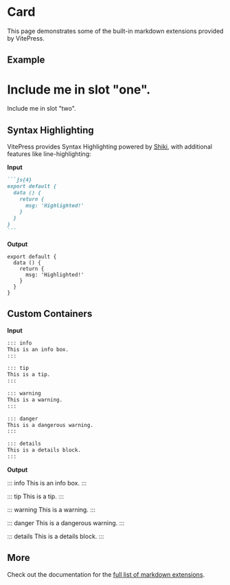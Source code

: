 # Card

This page demonstrates some of the built-in markdown extensions provided by VitePress.

<script setup>
import './card';
</script>

## Example

<div class="p-8 bg-gradient-to-b from-indigo-50 to-transparent rounded-2xl">
  <ui-card>
    <h1 class="text-lg font-bold" slot="one">Include me in slot "one".</h1>
    <div slot="two">Include me in slot "two".</div>
  </ui-card>
</div>

## Syntax Highlighting

VitePress provides Syntax Highlighting powered by [Shiki](https://github.com/shikijs/shiki), with additional features like line-highlighting:

**Input**

````md
```js{4}
export default {
  data () {
    return {
      msg: 'Highlighted!'
    }
  }
}
```
````

**Output**

```js{4}
export default {
  data () {
    return {
      msg: 'Highlighted!'
    }
  }
}
```

## Custom Containers

**Input**

```md
::: info
This is an info box.
:::

::: tip
This is a tip.
:::

::: warning
This is a warning.
:::

::: danger
This is a dangerous warning.
:::

::: details
This is a details block.
:::
```

**Output**

::: info
This is an info box.
:::

::: tip
This is a tip.
:::

::: warning
This is a warning.
:::

::: danger
This is a dangerous warning.
:::

::: details
This is a details block.
:::

## More

Check out the documentation for the [full list of markdown extensions](https://vitepress.dev/guide/markdown).
